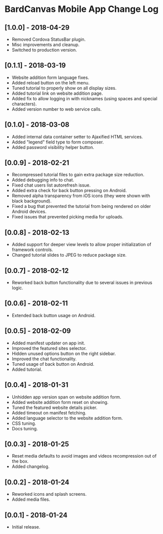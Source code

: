 
# BardCanvas Mobile App Change Log

## [1.0.0] - 2018-04-29

- Removed Cordova StatusBar plugin.
- Misc improvements and cleanup.
- Switched to production version.

## [0.1.1] - 2018-03-19

- Website addition form language fixes.
- Added reload button on the left menu.
- Tuned tutorial to properly show on all display sizes.
- Added tutorial link on website addition page.
- Added fix to allow logging in with nicknames (using spaces and special characters).
- Added version number to web service calls.

## [0.1.0] - 2018-03-08

- Added internal data container setter to Ajaxified HTML services.
- Added "legend" field type to form composer.
- Added password visibility helper button.

## [0.0.9] - 2018-02-21

- Recompressed tutorial files to gain extra package size reduction.
- Added debugging info to chat.
- Fixed chat users list autorefresh issue.
- Added extra check for back button pressing on Android.
- Removed alpha transparency from iOS icons (they were shown with black background).
- Fixed a bug that prevented the tutorial from being rendered on older Android devices.
- Fixed issues that prevented picking media for uploads.

## [0.0.8] - 2018-02-13

- Added support for deeper view levels to allow proper initialization of framework controls.
- Changed tutorial slides to JPEG to reduce package size.

## [0.0.7] - 2018-02-12

- Reworked back button functionality due to several issues in previous logic.

## [0.0.6] - 2018-02-11

- Extended back button usage on Android.

## [0.0.5] - 2018-02-09

- Added manifest updater on app init.
- Improved the featured sites selector.
- Hidden unused options button on the right sidebar.
- Improved the chat functionality.
- Tuned usage of back button on Android.
- Added tutorial.

## [0.0.4] - 2018-01-31

- Unhidden app version span on website addition form.
- Added website addition form reset on showing.
- Tuned the featured website details picker.
- Added timeout on manifest fetching.
- Added language selector to the website addition form.
- CSS tuning.
- Docs tuning.

## [0.0.3] - 2018-01-25

- Reset media defaults to avoid images and videos recompression out of the box.
- Added changelog.

## [0.0.2] - 2018-01-24

- Reworked icons and splash screens.
- Added media files.

## [0.0.1] - 2018-01-24

- Initial release.
